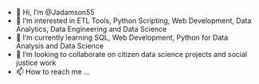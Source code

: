 - 👋 Hi, I’m @Jadamson55
- 👀 I’m interested in ETL Tools, Python Scripting, Web Development, Data Analytics, Data Engineering and Data Science
- 🌱 I’m currently learning SQL, Web Development, Python for Data Analysis and Data Science
- 💞️ I’m looking to collaborate on citizen data science projects and social justice work
- 📫 How to reach me ...

<!---
Jadamson55/Jadamson55 is a ✨ special ✨ repository because its `README.md` (this file) appears on your GitHub profile.
You can click the Preview link to take a look at your changes.
--->

